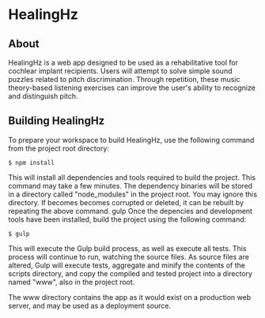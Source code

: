 # HealingHz

## About

HealingHz is a web app designed to be used as a rehabilitative tool for cochlear 
implant recipients. Users will attempt to solve simple sound puzzles related to 
pitch discrimination. Through repetition, these music theory-based listening 
exercises can improve the user's ability to recognize and distinguish pitch.

## Building HealingHz

To prepare your workspace to build HealingHz, use the following command from the 
project root directory:

    $ npm install
    
This will install all dependencies and tools required to build the project. 
This command may take a few minutes. The dependency binaries will be stored in 
a directory called "node_modules" in the project root. You may ignore this 
directory. If becomes becomes corrupted or deleted, it can be rebuilt by 
repeating the above command.
gulp
Once the depencies and development tools have been installed, build the project
using the following command:

    $ gulp

This will execute the Gulp build process, as well as execute all tests. This 
process will continue to run, watching the source files. As source files are 
altered, Gulp will execute tests, aggregate and minify the contents of the 
scripts directory, and copy the compiled and tested project into a directory 
named "www", also in the project root.

The www directory contains the app as it would exist on a production web 
server, and may be used as a deployment source.
